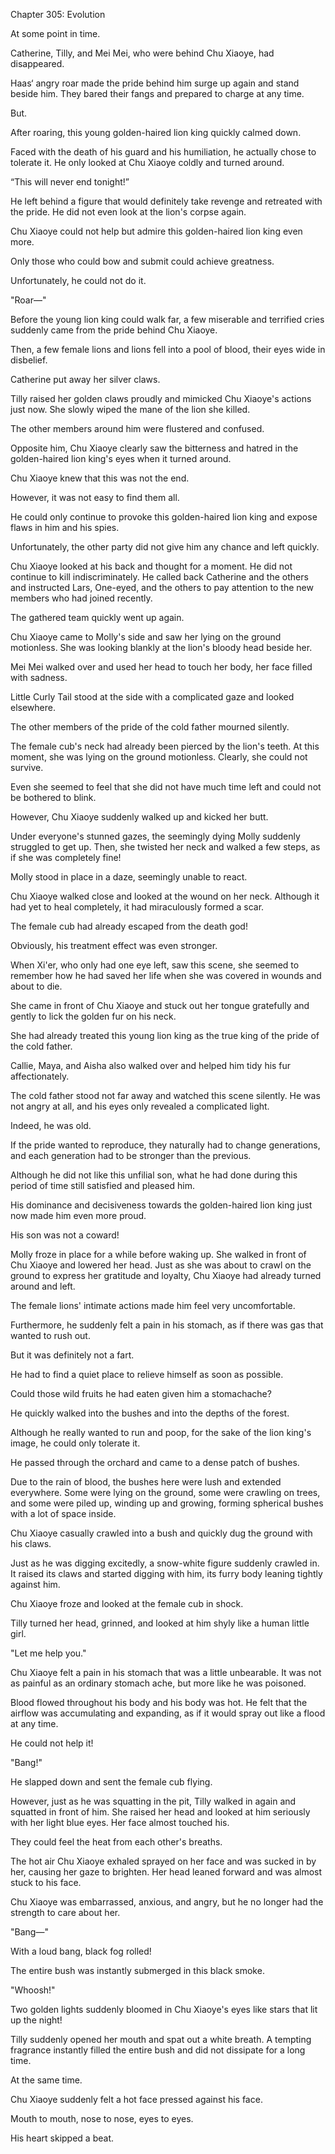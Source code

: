 Chapter 305: Evolution

At some point in time.

Catherine, Tilly, and Mei Mei, who were behind Chu Xiaoye, had disappeared.

Haas‘ angry roar made the pride behind him surge up again and stand beside him. They bared their fangs and prepared to charge at any time.

But.

After roaring, this young golden-haired lion king quickly calmed down.

Faced with the death of his guard and his humiliation, he actually chose to tolerate it. He only looked at Chu Xiaoye coldly and turned around.

“This will never end tonight\!”

He left behind a figure that would definitely take revenge and retreated with the pride. He did not even look at the lion's corpse again.

Chu Xiaoye could not help but admire this golden-haired lion king even more.

Only those who could bow and submit could achieve greatness.

Unfortunately, he could not do it.

"Roar—"

Before the young lion king could walk far, a few miserable and terrified cries suddenly came from the pride behind Chu Xiaoye.

Then, a few female lions and lions fell into a pool of blood, their eyes wide in disbelief.

Catherine put away her silver claws.

Tilly raised her golden claws proudly and mimicked Chu Xiaoye's actions just now. She slowly wiped the mane of the lion she killed.

The other members around him were flustered and confused.

Opposite him, Chu Xiaoye clearly saw the bitterness and hatred in the golden-haired lion king's eyes when it turned around.

Chu Xiaoye knew that this was not the end.

However, it was not easy to find them all.

He could only continue to provoke this golden-haired lion king and expose flaws in him and his spies.

Unfortunately, the other party did not give him any chance and left quickly.

Chu Xiaoye looked at his back and thought for a moment. He did not continue to kill indiscriminately. He called back Catherine and the others and instructed Lars, One-eyed, and the others to pay attention to the new members who had joined recently.

The gathered team quickly went up again.

Chu Xiaoye came to Molly's side and saw her lying on the ground motionless. She was looking blankly at the lion's bloody head beside her.

Mei Mei walked over and used her head to touch her body, her face filled with sadness.

Little Curly Tail stood at the side with a complicated gaze and looked elsewhere.

The other members of the pride of the cold father mourned silently.

The female cub's neck had already been pierced by the lion's teeth. At this moment, she was lying on the ground motionless. Clearly, she could not survive.

Even she seemed to feel that she did not have much time left and could not be bothered to blink.

However, Chu Xiaoye suddenly walked up and kicked her butt.

Under everyone's stunned gazes, the seemingly dying Molly suddenly struggled to get up. Then, she twisted her neck and walked a few steps, as if she was completely fine\!

Molly stood in place in a daze, seemingly unable to react.

Chu Xiaoye walked close and looked at the wound on her neck. Although it had yet to heal completely, it had miraculously formed a scar.

The female cub had already escaped from the death god\!

Obviously, his treatment effect was even stronger.

When Xi'er, who only had one eye left, saw this scene, she seemed to remember how he had saved her life when she was covered in wounds and about to die.

She came in front of Chu Xiaoye and stuck out her tongue gratefully and gently to lick the golden fur on his neck.

She had already treated this young lion king as the true king of the pride of the cold father.

Callie, Maya, and Aisha also walked over and helped him tidy his fur affectionately.

The cold father stood not far away and watched this scene silently. He was not angry at all, and his eyes only revealed a complicated light.

Indeed, he was old.

If the pride wanted to reproduce, they naturally had to change generations, and each generation had to be stronger than the previous.

Although he did not like this unfilial son, what he had done during this period of time still satisfied and pleased him.

His dominance and decisiveness towards the golden-haired lion king just now made him even more proud.

His son was not a coward\!

Molly froze in place for a while before waking up. She walked in front of Chu Xiaoye and lowered her head. Just as she was about to crawl on the ground to express her gratitude and loyalty, Chu Xiaoye had already turned around and left.

The female lions' intimate actions made him feel very uncomfortable.

Furthermore, he suddenly felt a pain in his stomach, as if there was gas that wanted to rush out.

But it was definitely not a fart.

He had to find a quiet place to relieve himself as soon as possible.

Could those wild fruits he had eaten given him a stomachache?

He quickly walked into the bushes and into the depths of the forest.

Although he really wanted to run and poop, for the sake of the lion king's image, he could only tolerate it.

He passed through the orchard and came to a dense patch of bushes.

Due to the rain of blood, the bushes here were lush and extended everywhere. Some were lying on the ground, some were crawling on trees, and some were piled up, winding up and growing, forming spherical bushes with a lot of space inside.

Chu Xiaoye casually crawled into a bush and quickly dug the ground with his claws.

Just as he was digging excitedly, a snow-white figure suddenly crawled in. It raised its claws and started digging with him, its furry body leaning tightly against him.

Chu Xiaoye froze and looked at the female cub in shock.

Tilly turned her head, grinned, and looked at him shyly like a human little girl.

"Let me help you."

Chu Xiaoye felt a pain in his stomach that was a little unbearable. It was not as painful as an ordinary stomach ache, but more like he was poisoned.

Blood flowed throughout his body and his body was hot. He felt that the airflow was accumulating and expanding, as if it would spray out like a flood at any time.

He could not help it\!

"Bang\!"

He slapped down and sent the female cub flying.

However, just as he was squatting in the pit, Tilly walked in again and squatted in front of him. She raised her head and looked at him seriously with her light blue eyes. Her face almost touched his.

They could feel the heat from each other's breaths.

The hot air Chu Xiaoye exhaled sprayed on her face and was sucked in by her, causing her gaze to brighten. Her head leaned forward and was almost stuck to his face.

Chu Xiaoye was embarrassed, anxious, and angry, but he no longer had the strength to care about her.

"Bang—"

With a loud bang, black fog rolled\!

The entire bush was instantly submerged in this black smoke.

"Whoosh\!"

Two golden lights suddenly bloomed in Chu Xiaoye's eyes like stars that lit up the night\!

Tilly suddenly opened her mouth and spat out a white breath. A tempting fragrance instantly filled the entire bush and did not dissipate for a long time.

At the same time.

Chu Xiaoye suddenly felt a hot face pressed against his face.

Mouth to mouth, nose to nose, eyes to eyes.

His heart skipped a beat.